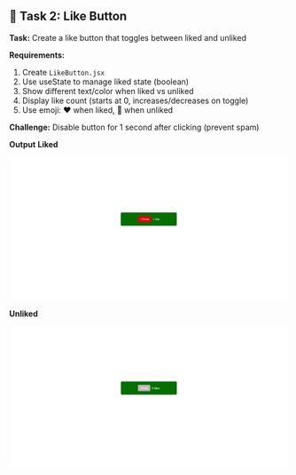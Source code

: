 ## 🎯 Task 2: Like Button

**Task:** Create a like button that toggles between liked and unliked

**Requirements:**
1. Create `LikeButton.jsx`
2. Use useState to manage liked state (boolean)
3. Show different text/color when liked vs unliked
4. Display like count (starts at 0, increases/decreases on toggle)
5. Use emoji: ❤️ when liked, 🤍 when unliked

**Challenge:** Disable button for 1 second after clicking (prevent spam)

**Output**
**Liked**

![alt text](<Screenshot 2025-10-24 155219.png>)

**Unliked**

![alt text](<Screenshot 2025-10-24 155158.png>)